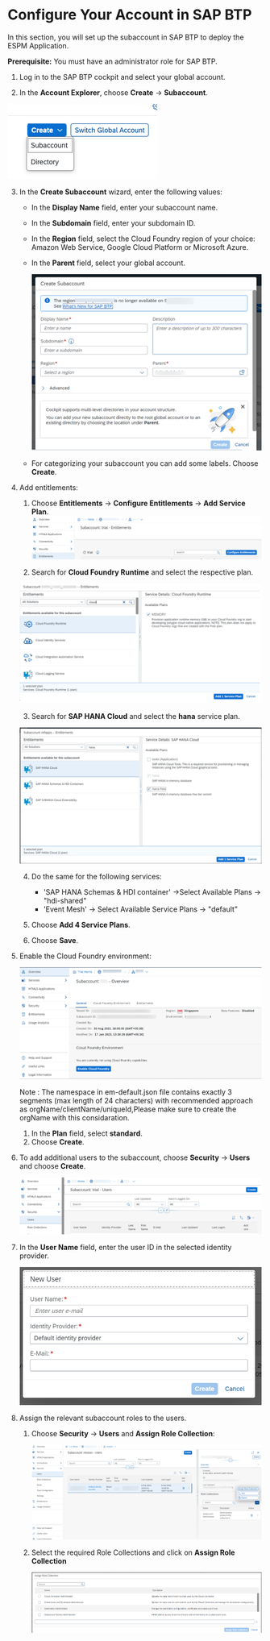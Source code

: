  # Configure Your Account in SAP BTP

In this section, you will set up the subaccount in SAP BTP to deploy the ESPM Application.

**Prerequisite:** You must have an administrator role for SAP BTP.

1. Log in to the SAP BTP cockpit and select your global account.

2. In the **Account Explorer**, choose **Create** &rarr; **Subaccount**.


![create](../images/createSubAccount.png)
   
3. In the **Create Subaccount** wizard, enter the following values:

   *  In the **Display Name** field, enter your subaccount name.
   *  In the **Subdomain** field, enter your subdomain ID.
   *  In the **Region** field, select the Cloud Foundry region of your choice: Amazon Web Service, Google Cloud Platform or Microsoft Azure.
   *  In the **Parent** field, select your global account.


      ![create](../images/createSubaccount2.png)

   * For categorizing your subaccount you can add some labels. Choose **Create**.

4. Add entitlements:

    1. Choose **Entitlements** &rarr; **Configure Entitlements** &rarr; **Add Service Plan**.
   ![entitlement](../images/entitlements.png)

   2. Search for **Cloud Foundry Runtime** and select the respective plan.

   ![entitlement runtime](../images/cf-entitlements.png)

   3. Search for **SAP HANA Cloud** and select the **hana** service plan. 

   ![entitlement hana](../images/ent-hana.png)
   
   4. Do the same for the following services:

      - 'SAP HANA Schemas & HDI container' ->Select Available Plans -> "hdi-shared"
      - 'Event Mesh' -> Select Available Service Plans -> "default"
      
   5. Choose **Add 4 Service Plans**.

   6. Choose **Save**.
   
5. Enable the Cloud Foundry environment:
  
   ![enable cf](../images/cf-enablement.png)

   Note : The namespace in em-default.json file contains exactly 3 segments (max length of 24 characters) with recommended approach as orgName/clientName/uniqueId,Please make sure to create the orgName with this considaration.

   1. In the **Plan** field, select **standard**.
   2. Choose **Create**.

6. To add additional users to the subaccount, choose **Security** &rarr; **Users** and choose **Create**.

   ![users](../images/User1.png)

7. In the **User Name** field, enter the user ID in the selected identity provider.

   ![users](../images/user2.png)   
   
8. Assign the relevant subaccount roles to the users.

      1. Choose **Security** &rarr; **Users** and **Assign Role Collection**:

         ![role collection](../images/rolecollection1.png)

      2. Select the required Role Collections and click on **Assign Role Collection**

         ![role collection](../images/rolecollection2.png)   
      
